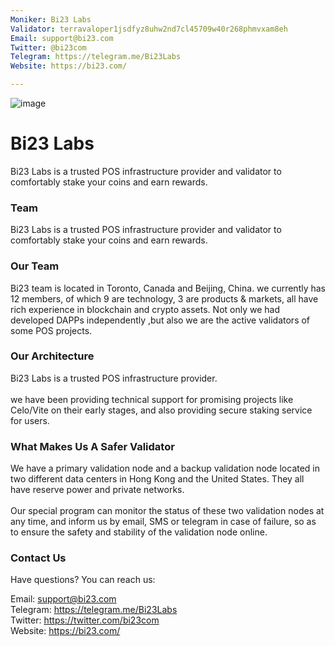 ```yaml
---
Moniker: Bi23 Labs
Validator: terravaloper1jsdfyz8uhw2nd7cl45709w40r268phmvxam8eh
Email: support@bi23.com
Twitter: @bi23com
Telegram: https://telegram.me/Bi23Labs
Website: https://bi23.com/

---
```

![image](https://user-images.githubusercontent.com/6767618/129671877-84b430f2-3051-4e29-afa8-eba735f5bb64.png)



# Bi23 Labs

Bi23 Labs is a trusted POS infrastructure provider and validator to comfortably stake your coins and earn rewards.

### Team


Bi23 Labs is a trusted POS infrastructure provider and validator to comfortably stake your coins and earn rewards.

### Our Team

Bi23 team is located in Toronto, Canada and Beijing, China. we currently has 12 members, of which 9 are technology, 3 are products & markets, all have rich experience in blockchain and crypto assets.  Not only we had developed DAPPs independently ,but also we are the active validators of some POS projects. 

### Our Architecture
Bi23 Labs is a trusted POS infrastructure provider.<br/>
<br/>we have been providing technical support for promising projects like Celo/Vite on their early stages, and also providing secure staking service for users.

### What Makes Us A Safer Validator
We have a primary validation node and a backup validation node located in two different data centers in Hong Kong and the United States. They all have reserve power and private networks. <br/>
<br/>Our special program can monitor the status of these two validation nodes at any time, and inform us by email, SMS or telegram in case of failure, so as to ensure the safety and stability of the validation node online.

### Contact Us
Have questions? You can reach us:

Email: support@bi23.com<br/>
Telegram: https://telegram.me/Bi23Labs<br/>
Twitter: https://twitter.com/bi23com<br/>
Website: https://bi23.com/

